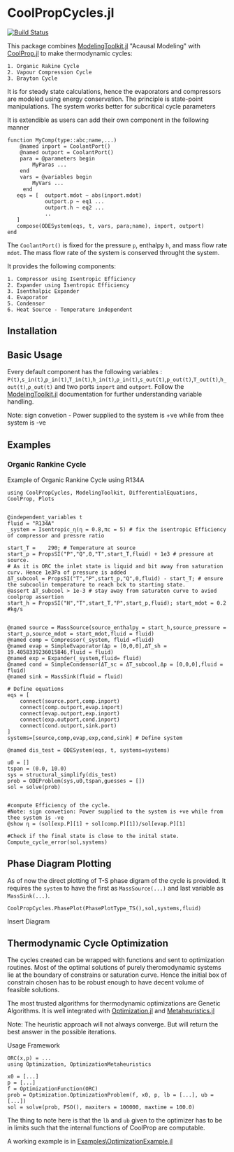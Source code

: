# CoolPropCycles.jl

[![Build Status](https://github.com/Sush1090/CoolPropCycles.jl/actions/workflows/CI.yml/badge.svg?branch=main)](https://github.com/Sush1090/CoolPropCycles.jl/actions/workflows/CI.yml?query=branch%3Amain)


This package combines [ModelingToolkit.jl](https://github.com/SciML/ModelingToolkit.jl) "Acausal Modeling" with [CoolProp.jl](https://github.com/CoolProp/CoolProp.jl) to make thermodynamic cycles:

    1. Organic Rakine Cycle
    2. Vapour Compression Cycle
    3. Brayton Cycle

It is for steady state calculations, hence the evaporators and compressors are modeled using energy conservation. The principle is state-point manipulations.  The system works better for subcritical cycle parameters

It is extendible as users can add their own component in the following manner 

```
function MyComp(type::abc;name,...)
    @named inport = CoolantPort()
    @named outport = CoolantPort()
    para = @parameters begin
        MyParas ...
    end
    vars = @variables begin
        MyVars ...
     end
   eqs = [  outport.mdot ~ abs(inport.mdot) 
            outport.p ~ eq1 ...
            outport.h ~ eq2 ...
            ..
   ]
   compose(ODESystem(eqs, t, vars, para;name), inport, outport)
end
```

The `CoolantPort()` is fixed for the pressure `p`, enthalpy `h`, and mass flow rate `mdot`. The mass flow rate of the system is conserved throught the system. 


It provides the following components:

    1. Compressor using Isentropic Efficiency 
    2. Expander using Isentropic Efficiency
    3. Isenthalpic Expander 
    4. Evaporator
    5. Condensor
    6. Heat Source - Temperature independent

 <!-- It also provides basic functions that find the pressure to match the pitch points.  -->
## Installation

## Basic Usage
Every default component has the following variables : `P(t)`,`s_in(t)`,`p_in(t)`,`T_in(t)`,`h_in(t)`,`ρ_in(t)`,`s_out(t)`,`p_out(t)`,`T_out(t)`,`h_out(t)`,`ρ_out(t)` and two ports `inport` and `outport`. 
Follow the [ModelingToolkit.jl](https://github.com/SciML/ModelingToolkit.jl) documentation for further understanding variable handling. 

Note: sign convetion - Power supplied to the system is +ve while from thee system is -ve

## Examples 
### Organic Rankine Cycle
Example of Organic Rankine Cycle using R134A

```
using CoolPropCycles, ModelingToolkit, DifferentialEquations, CoolProp, Plots


@independent_variables t
fluid = "R134A"
_system = Isentropic_η(η = 0.8,πc = 5) # fix the isentropic Efficiency of compressor and pressre ratio

start_T =    290; # Temperature at source 
start_p = PropsSI("P","Q",0,"T",start_T,fluid) + 1e3 # pressure at source.
# As it is ORC the inlet state is liquid and bit away from saturation curv. Hence 1e3Pa of pressure is added
ΔT_subcool = PropsSI("T","P",start_p,"Q",0,fluid) - start_T; # ensure the subcoolin temperature to reach bck to starting state.
@assert ΔT_subcool > 1e-3 # stay away from saturaton curve to aviod coolprop assertion
start_h = PropsSI("H","T",start_T,"P",start_p,fluid); start_mdot = 0.2 #kg/s


@named source = MassSource(source_enthalpy = start_h,source_pressure = start_p,source_mdot = start_mdot,fluid = fluid)
@named comp = Compressor(_system, fluid =fluid)
@named evap = SimpleEvaporator(Δp = [0,0,0],ΔT_sh = 19.4058339236015846,fluid = fluid)
@named exp = Expander(_system,fluid= fluid)
@named cond = SimpleCondensor(ΔT_sc = ΔT_subcool,Δp = [0,0,0],fluid = fluid)
@named sink = MassSink(fluid = fluid)

# Define equations
eqs = [
    connect(source.port,comp.inport)
    connect(comp.outport,evap.inport)
    connect(evap.outport,exp.inport)
    connect(exp.outport,cond.inport)
    connect(cond.outport,sink.port)
]
systems=[source,comp,evap,exp,cond,sink] # Define system

@named dis_test = ODESystem(eqs, t, systems=systems)

u0 = []
tspan = (0.0, 10.0)
sys = structural_simplify(dis_test)
prob = ODEProblem(sys,u0,tspan,guesses = [])
sol = solve(prob)


#compute Efficiency of the cycle.
#Note: sign convetion: Power supplied to the system is +ve while from thee system is -ve
@show η = (sol[exp.P][1] + sol[comp.P][1])/sol[evap.P][1]

#Check if the final state is close to the inital state. 
Compute_cycle_error(sol,systems)
```


## Phase Diagram Plotting

As of now the direct plotting of T-S phase digram of the cycle is provided. It requires the `system` to have the first as `MassSource(...)` and last variable as `MassSink(...)`.   
```
CoolPropCycles.PhasePlot(PhasePlotType_TS(),sol,systems,fluid)
```

Insert Diagram

## Thermodynamic Cycle Optimization
The cycles created can be wrapped with functions and sent to optimization routines. Most of the optimal solutions of purely theromodynamic systems lie at the boundary of constrains or saturation curve. Hence the initial box of constrain chosen has to be robust enough to have decent volume of feasible solutions.

The most trusted algorithms for thermodynamic optimizations are Genetic Algorithms. It is well integrated with
[Optimization.jl](https://docs.sciml.ai/Optimization/stable/) and [Metaheuristics.jl](https://github.com/jmejia8/Metaheuristics.jl)

Note: The heuristic approach will not always converge. But will return the best answer in the possible iterations.   

Usage Framework 

```
ORC(x,p) = ...
using Optimization, OptimizationMetaheuristics

x0 = [...]
p = [...]
f = OptimizationFunction(ORC)
prob = Optimization.OptimizationProblem(f, x0, p, lb = [...], ub = [...])
sol = solve(prob, PSO(), maxiters = 100000, maxtime = 100.0)
```
The thing to note here is that the `lb` and `ub` given to the optimizer has to be in limits such that the internal functions of CoolProp are computable. 

A working example is in [Examples\OptimizationExample.jl](https://github.com/Sush1090/CoolPropCycles.jl/blob/main/Examples/OptimizationExample.jl)
